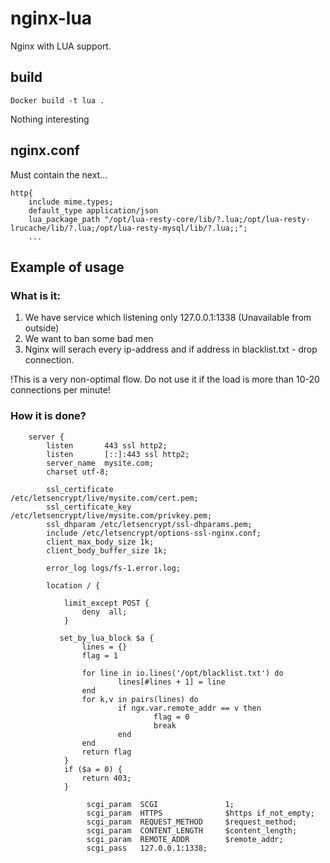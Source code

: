 # nginx-lua
Nginx with LUA support.

## build
```
Docker build -t lua .
```
Nothing interesting

## nginx.conf
Must contain the next... 
```
http{
    include mime.types;
    default_type application/json
    lua_package_path "/opt/lua-resty-core/lib/?.lua;/opt/lua-resty-lrucache/lib/?.lua;/opt/lua-resty-mysql/lib/?.lua;;";
    ...
```

## Example of usage

### What is it:
1) We have service which listening only 127.0.0.1:1338 (Unavailable from outside)
2) We want to ban some bad men
3) Nginx will serach every ip-address and if address in blacklist.txt - drop connection.

!This is a very non-optimal flow. Do not use it if the load is more than 10-20 connections per minute!

### How it is done?
```
    server {
        listen       443 ssl http2;
        listen       [::]:443 ssl http2;
        server_name  mysite.com;
        charset utf-8;

        ssl_certificate      /etc/letsencrypt/live/mysite.com/cert.pem;
        ssl_certificate_key  /etc/letsencrypt/live/mysite.com/privkey.pem;
        ssl_dhparam /etc/letsencrypt/ssl-dhparams.pem;
        include /etc/letsencrypt/options-ssl-nginx.conf;
        client_max_body_size 1k;
        client_body_buffer_size 1k;

        error_log logs/fs-1.error.log;

        location / {
            
            limit_except POST {
                deny  all;
            }

           set_by_lua_block $a {
                lines = {}
                flag = 1

                for line in io.lines('/opt/blacklist.txt') do
                        lines[#lines + 1] = line
                end
                for k,v in pairs(lines) do
                        if ngx.var.remote_addr == v then
                                flag = 0
                                break
                        end
                end
                return flag
            }
            if ($a = 0) {
                return 403;
            }

                 scgi_param  SCGI               1;                  
                 scgi_param  HTTPS              $https if_not_empty;
                 scgi_param  REQUEST_METHOD     $request_method;    
                 scgi_param  CONTENT_LENGTH     $content_length;    
                 scgi_param  REMOTE_ADDR        $remote_addr;       
                 scgi_pass   127.0.0.1:1338;                        
                                                                    
```
